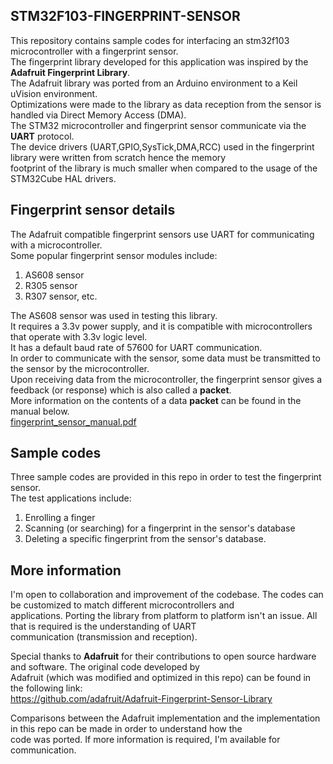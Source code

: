 ## STM32F103-FINGERPRINT-SENSOR  
This repository contains sample codes for interfacing an stm32f103 microcontroller with a fingerprint sensor.  
The fingerprint library developed for this application was inspired by the **Adafruit Fingerprint Library**.  
The Adafruit library was ported from an Arduino environment to a Keil uVision environment.  
Optimizations were made to the library as data reception from the sensor is handled via Direct Memory Access (DMA).  
The STM32 microcontroller and fingerprint sensor communicate via the **UART** protocol.  
The device drivers (UART,GPIO,SysTick,DMA,RCC) used in the fingerprint library were written from scratch hence the memory   
footprint of the library is much smaller when compared to the usage of the STM32Cube HAL drivers.   

## Fingerprint sensor details  
The Adafruit compatible fingerprint sensors use UART for communicating with a microcontroller.   
Some popular fingerprint sensor modules include:      
1. AS608 sensor  
2. R305 sensor
3. R307 sensor, etc.  

The AS608 sensor was used in testing this library.    
It requires a 3.3v power supply, and it is compatible with microcontrollers that operate with 3.3v logic level.  
It has a default baud rate of 57600 for UART communication.  
In order to communicate with the sensor, some data must be transmitted to the sensor by the microcontroller.  
Upon receiving data from the microcontroller, the fingerprint sensor gives a feedback (or response) which is also called a **packet**.  
More information on the contents of a data **packet** can be found in the manual below.  
[fingerprint_sensor_manual.pdf](https://github.com/MUDAL/stm32f103-fingerprint-sensor/files/8353945/fingerprint_sensor_manual.pdf)  

## Sample codes  
Three sample codes are provided in this repo in order to test the fingerprint sensor.  
The test applications include:  
1. Enrolling a finger  
2. Scanning (or searching) for a fingerprint in the sensor's database  
3. Deleting a specific fingerprint from the sensor's database.   

## More information
I'm open to collaboration and improvement of the codebase. The codes can be customized to match different microcontrollers and   
applications. Porting the library from platform to platform isn't an issue. All that is required is the understanding of UART  
communication (transmission and reception).  

Special thanks to **Adafruit** for their contributions to open source hardware and software. The original code developed by  
Adafruit (which was modified and optimized in this repo) can be found in the following link:  
https://github.com/adafruit/Adafruit-Fingerprint-Sensor-Library  

Comparisons between the Adafruit implementation and the implementation in this repo can be made in order to understand how the  
code was ported. If more information is required, I'm available for communication.  


